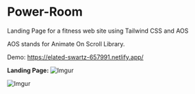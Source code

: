 # Power-Room
Landing Page for a fitness web site using Tailwind CSS and AOS

AOS stands for Animate On Scroll Library.

Demo: https://elated-swartz-657991.netlify.app/

**Landing Page:**
![Imgur](https://i.imgur.com/EsUnpO6.png?1)

![Imgur](https://i.imgur.com/SuRA7Wi.png)
